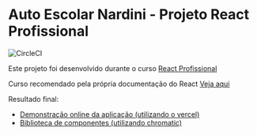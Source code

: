 # Auto Escolar Nardini - Projeto React Profissional

![CircleCI](https://img.shields.io/circleci/build/github/Hermogenes00/autoescola-nardini)

Este projeto foi desenvolvido durante o curso [React Profissional](https://www.nardiniacademy.com)

Curso recomendado pela própria documentação do React [Veja aqui](https://pt-br.reactjs.org/community/courses.html)

Resultado final:

- [Demonstração online da aplicação (utilizando o vercel)](https://autoescola-nardini-git-master-hermogenes00.vercel.app)
- [Biblioteca de componentes (utilizando chromatic)](https://60b572b01a18b8003923cb21-yohadphmir.chromatic.com/?path=/story/components-heading--usage)
